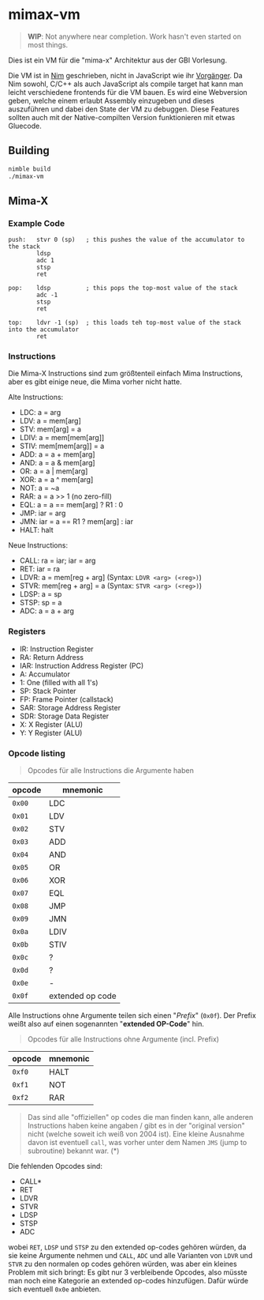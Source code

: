 # mimax-vm

> **WIP**: Not anywhere near completion. Work hasn't even started on most things.

Dies ist ein VM für die "mima-x" Architektur aus der GBI Vorlesung.

Die VM ist in [Nim](https://nim-lang.org) geschrieben, nicht in JavaScript wie ihr [Vorgänger](https://git.jannik.ml/mima-vm). Da Nim sowohl, C/C++ als auch JavaScript als compile target hat kann man leicht verschiedene frontends für die VM bauen. Es wird eine Webversion geben, welche einem erlaubt Assembly einzugeben und dieses auszuführen und dabei den State der VM zu debuggen. Diese Features sollten auch mit der Native-compilten Version funktionieren mit etwas Gluecode.

## Building

```sh
nimble build
./mimax-vm
```

## Mima-X

### Example Code

```assembly_x86
push:   stvr 0 (sp)   ; this pushes the value of the accumulator to the stack
        ldsp
        adc 1
        stsp
        ret

pop:    ldsp          ; this pops the top-most value of the stack
        adc -1
        stsp
        ret

top:    ldvr -1 (sp)  ; this loads teh top-most value of the stack into the accumulator
        ret
```

### Instructions

Die Mima-X Instructions sind zum größtenteil einfach Mima Instructions, aber es gibt einige neue, die Mima vorher nicht hatte.

Alte Instructions:
- LDC: a = arg
- LDV: a = mem[arg]
- STV: mem[arg] = a
- LDIV: a = mem[mem[arg]]
- STIV: mem[mem[arg]] = a
- ADD: a = a + mem[arg]
- AND: a = a & mem[arg]
- OR: a = a | mem[arg]
- XOR: a = a ^ mem[arg]
- NOT: a = ~a
- RAR: a = a >> 1 (no zero-fill)
- EQL: a = a == mem[arg] ? R1 : 0
- JMP: iar = arg
- JMN: iar = a == R1 ? mem[arg] : iar
- HALT: halt

Neue Instructions:
- CALL: ra = iar; iar = arg
- RET: iar = ra
- LDVR: a = mem[reg + arg] (Syntax: `LDVR <arg> (<reg>)`)
- STVR: mem[reg + arg] = a (Syntax: `STVR <arg> (<reg>)`)
- LDSP: a = sp
- STSP: sp = a
- ADC: a = a + arg


### Registers

- IR: Instruction Register
- RA: Return Address
- IAR: Instruction Address Register (PC)
- A: Accumulator
- 1: One (filled with all 1's)
- SP: Stack Pointer
- FP: Frame Pointer (callstack)
- SAR: Storage Address Register
- SDR: Storage Data Register
- X: X Register (ALU)
- Y: Y Register (ALU)

### Opcode listing

> Opcodes für alle Instructions die Argumente haben

| opcode | mnemonic |
| ------ | -------- |
| `0x00` |   LDC    |
| `0x01` |   LDV    |
| `0x02` |   STV    |
| `0x03` |   ADD    |
| `0x04` |   AND    |
| `0x05` |   OR     |
| `0x06` |   XOR    |
| `0x07` |   EQL    |
| `0x08` |   JMP    |
| `0x09` |   JMN    |
| `0x0a` |   LDIV   |
| `0x0b` |   STIV   |
| `0x0c` |    ?     |
| `0x0d` |    ?     |
| `0x0e` |    -     |
| `0x0f` | extended op code |

Alle Instructions ohne Argumente teilen sich einen "*Prefix*" (`0x0f`). Der Prefix weißt also auf einen sogenannten "**extended OP-Code**" hin.

> Opcodes für alle Instructions ohne Argumente (incl. Prefix)

| opcode | mnemonic |
| ------ | -------- |
| `0xf0` |   HALT   |
| `0xf1` |   NOT    |
| `0xf2` |   RAR    |

> Das sind alle "offiziellen" op codes die man finden kann, alle anderen Instructions haben keine angaben / gibt es in der "original version" nicht (welche soweit ich weiß von 2004 ist). Eine kleine Ausnahme davon ist eventuell `call`, was vorher unter dem Namen `JMS` (jump to subroutine) bekannt war. (*)

Die fehlenden Opcodes sind:
- CALL*
- RET
- LDVR
- STVR
- LDSP
- STSP
- ADC

wobei `RET`, `LDSP` und `STSP` zu den extended op-codes gehören würden, da sie keine Argumente nehmen und `CALL`, `ADC` und alle Varianten von `LDVR` und `STVR` zu den normalen op codes gehören würden, was aber ein kleines Problem mit sich bringt: Es gibt nur 3 verbleibende Opcodes, also müsste man noch eine Kategorie an extended op-codes hinzufügen. Dafür würde sich eventuell `0x0e` anbieten.